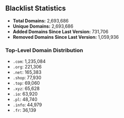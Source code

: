 ## Blacklist Statistics

- **Total Domains:** 2,693,686
- **Unique Domains:** 2,693,686
- **Added Domains Since Last Version:** 731,706
- **Removed Domains Since Last Version:** 1,059,936

### Top-Level Domain Distribution

-  `.com`: 1,235,084
-  `.org`: 221,306
-  `.net`: 165,383
-  `.shop`: 77,930
-  `.top`: 69,060
-  `.xyz`: 65,628
-  `.io`: 63,920
-  `.pl`: 48,740
-  `.info`: 44,979
-  `.fr`: 36,139

